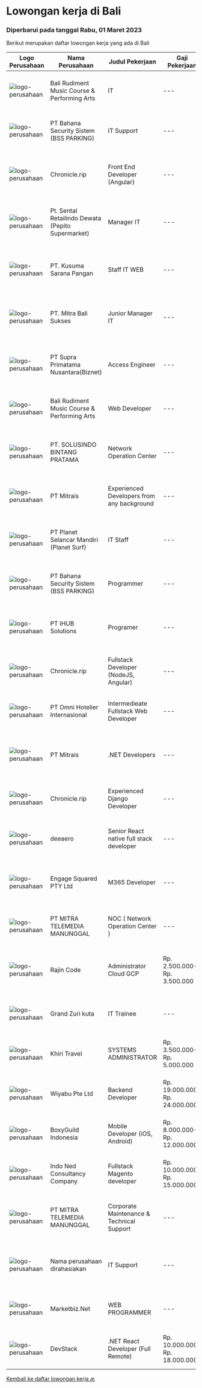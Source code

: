 
  # Lowongan kerja di Bali

  ### Diperbarui pada tanggal Rabu, 01 Maret 2023

  Berikut merupakan daftar lowongan kerja yang ada di Bali

  |Logo Perusahaan | Nama Perusahaan | Judul Pekerjaan | Gaji Pekerjaan | Lokasi | Deskripsi | Tanggal diunggah | Pranala |
  | -------------- | --------------- | --------------- | --------- | --------- | -------------- | ------- | ----------- |
  |![logo-perusahaan](https://i.ibb.co/sqvTCh9/112815900-stock-vector-no-image-available-icon-flat-vector.webp)|Bali Rudiment Music Course & Performing Arts|IT|---|Padang|Freshgraduate dari bidang ilmu komputer, teknologi informasi Menguasai bahasa pemrograman Memahami jaringan komputer, instalasi software dan hardware...|Selasa, 28 Februari 2023|https://www.jobstreet.co.id/id/job/it-1034842336?token=0~0440a264-2887-424b-ac31-d15e0c2aab9f&sectionRank=1&jobId=jobstreet-id-job-1034842336|
|![logo-perusahaan](https://i.ibb.co/sqvTCh9/112815900-stock-vector-no-image-available-icon-flat-vector.webp)|PT Bahana Security Sistem (BSS PARKING)|IT Support|---|Padang|Kualifikasi:• Pendidikan minimal D3 (Jurusan Mesin/ Elektro/ Sipil/ IT)• Mampu mengoperasikan komputer dan (Ms. Word &amp; Excel)• Menguasai sistem...|Selasa, 28 Februari 2023|https://www.jobstreet.co.id/id/job/it-support-1034859311?token=0~0440a264-2887-424b-ac31-d15e0c2aab9f&sectionRank=2&jobId=jobstreet-id-job-1034859311|
|![logo-perusahaan](https://image-service-cdn.seek.com.au/7977cab6eaa2aa12d661f57f3b951da0b53b9ec0/ee4dce1061f3f616224767ad58cb2fc751b8d2dc)|Chronicle.rip|Front End Developer (Angular)|---|Bali|Do you love a good challenge? Are you a creative thinker who's always looking for new and innovative ways to solve problems? Then Chronicle might be...|Selasa, 28 Februari 2023|https://www.jobstreet.co.id/id/job/front-end-developer-angular-4243532?token=0~0440a264-2887-424b-ac31-d15e0c2aab9f&sectionRank=3&jobId=jobstreet-id-job-4243532|
|![logo-perusahaan](https://i.ibb.co/sqvTCh9/112815900-stock-vector-no-image-available-icon-flat-vector.webp)|Pt. Sental Retailindo Dewata (Pepito Supermarket)|Manager IT|---|Kuta|Merencanakan strategi implementasi atas kebijakan perusahaanMemastikan semua sistem IT dapat berjalan dengan lancarMemonitor pelaksanaan strategi dan...|Selasa, 28 Februari 2023|https://www.jobstreet.co.id/id/job/manager-it-1034914751?token=0~0440a264-2887-424b-ac31-d15e0c2aab9f&sectionRank=4&jobId=jobstreet-id-job-1034914751|
|![logo-perusahaan](https://i.ibb.co/sqvTCh9/112815900-stock-vector-no-image-available-icon-flat-vector.webp)|PT. Kusuma Sarana Pangan|Staff IT WEB|---|Bali|PT. KUSUMA SARANA PANGANPenempatan di : TabananDeskripsi Pekerjaan : Melakukan analisa terkait pengembangan sistem situs web / aplikasi dan Melakukan...|Selasa, 28 Februari 2023|https://www.jobstreet.co.id/id/job/staff-it-web-1034797413?token=0~0440a264-2887-424b-ac31-d15e0c2aab9f&sectionRank=5&jobId=jobstreet-id-job-1034797413|
|![logo-perusahaan](https://i.ibb.co/sqvTCh9/112815900-stock-vector-no-image-available-icon-flat-vector.webp)|PT. Mitra Bali Sukses|Junior Manager IT|---|Bali|• Pendidikan S1 Jurusan Teknik Informatika / Teknik Komputer/ Sistem Informasi• Pengalaman Minimal 2 tahun • Memiliki pengalaman dan menguasai sistem...|Selasa, 28 Februari 2023|https://www.jobstreet.co.id/id/job/junior-manager-it-1034577241?token=0~0440a264-2887-424b-ac31-d15e0c2aab9f&sectionRank=6&jobId=jobstreet-id-job-1034577241|
|![logo-perusahaan](https://image-service-cdn.seek.com.au/1033d36f751f076cfdd637ed0acbcbf8508866ec/ee4dce1061f3f616224767ad58cb2fc751b8d2dc)|PT Supra Primatama Nusantara(Biznet)|Access Engineer|---|Bali|Tanggung Jawab: Melakukan aktivitas instalasi dan aktivasi kepada langganan. Memberikan dukungan teknis kepada pelanggan melalui pemecahan masalah...|Minggu, 26 Februari 2023|https://www.jobstreet.co.id/id/job/access-engineer-4229830?token=0~0440a264-2887-424b-ac31-d15e0c2aab9f&sectionRank=7&jobId=jobstreet-id-job-4229830|
|![logo-perusahaan](https://i.ibb.co/sqvTCh9/112815900-stock-vector-no-image-available-icon-flat-vector.webp)|Bali Rudiment Music Course & Performing Arts|Web Developer|---|Padang|Freshgraduate dari bidang ilmu komputer, teknologi informasi  Menguasai bahasa pemrograman Memahami jaringan komputer, instalasi software dan hardware...|Selasa, 28 Februari 2023|https://www.jobstreet.co.id/id/job/web-developer-1034842344?token=0~0440a264-2887-424b-ac31-d15e0c2aab9f&sectionRank=8&jobId=jobstreet-id-job-1034842344|
|![logo-perusahaan](https://i.ibb.co/sqvTCh9/112815900-stock-vector-no-image-available-icon-flat-vector.webp)|PT. SOLUSINDO BINTANG PRATAMA|Network Operation Center|---|Bali|1. Berpengalaman dalam bidang Networking dan IT Minimal 1 tahun.2. Pendidikan Sarjana/Diploma IT/ SMK Teknik Komputer Jaringan3. Memiliki pengalaman...|Selasa, 28 Februari 2023|https://www.jobstreet.co.id/id/job/network-operation-center-1034563395?token=0~0440a264-2887-424b-ac31-d15e0c2aab9f&sectionRank=9&jobId=jobstreet-id-job-1034563395|
|![logo-perusahaan](https://image-service-cdn.seek.com.au/969b0c47f133a1e0155056a5d964c63953dd6304/ee4dce1061f3f616224767ad58cb2fc751b8d2dc)|PT Mitrais|Experienced Developers from any background|---|Bali|Build your Career with Mitrais ! We're looking for experienced Software Engineers from any background to be part of our team. What will you be doing? ...|Selasa, 28 Februari 2023|https://www.jobstreet.co.id/id/job/experienced-developers-from-any-background-4221398?token=0~0440a264-2887-424b-ac31-d15e0c2aab9f&sectionRank=10&jobId=jobstreet-id-job-4221398|
|![logo-perusahaan](https://image-service-cdn.seek.com.au/9a17f6158932b294e24ba264a1e5b00bc07424ec/ee4dce1061f3f616224767ad58cb2fc751b8d2dc)|PT Planet Selancar Mandiri (Planet Surf)|IT Staff|---|Badung|Deskripsi Pekerjaan:1. Menyediakan pengadaan barang IT: memberikan referensi kepada user, penawaran, pengajuan dan penyerahan barang kepada user2....|Sabtu, 25 Februari 2023|https://www.jobstreet.co.id/id/job/it-staff-1034687025?token=0~0440a264-2887-424b-ac31-d15e0c2aab9f&sectionRank=11&jobId=jobstreet-id-job-1034687025|
|![logo-perusahaan](https://i.ibb.co/sqvTCh9/112815900-stock-vector-no-image-available-icon-flat-vector.webp)|PT Bahana Security Sistem (BSS PARKING)|Programmer|---|Padang|Kualifikasi: Pria/WanitaKomunikatif, dapat bekerja dalam Team &amp; IndividuPendidikan minimal D3 (Jurusan Teknik Informatika / Sistem Informasi/...|Selasa, 28 Februari 2023|https://www.jobstreet.co.id/id/job/programmer-1034825163?token=0~0440a264-2887-424b-ac31-d15e0c2aab9f&sectionRank=12&jobId=jobstreet-id-job-1034825163|
|![logo-perusahaan](https://i.ibb.co/sqvTCh9/112815900-stock-vector-no-image-available-icon-flat-vector.webp)|PT IHUB Solutions|Programer|---|Bali|Tugas dan tanggung jawab : Melakukan perencanaan dan merancang struktur hingga tampilan program Melakukan coding atau menulis kode program Menulis...|Selasa, 28 Februari 2023|https://www.jobstreet.co.id/id/job/programer-1034729278?token=0~0440a264-2887-424b-ac31-d15e0c2aab9f&sectionRank=13&jobId=jobstreet-id-job-1034729278|
|![logo-perusahaan](https://image-service-cdn.seek.com.au/54d704f55a597b1421c2fa80146242efd1397131/ee4dce1061f3f616224767ad58cb2fc751b8d2dc)|Chronicle.rip|Fullstack Developer (NodeJS, Angular)|---|Bali|Are you an innovative and creative thinker who wants to make a difference in an exciting and rapidly growing industry? Look no further! Our startup in...|Selasa, 28 Februari 2023|https://www.jobstreet.co.id/id/job/fullstack-developer-nodejs-angular-4243521?token=0~0440a264-2887-424b-ac31-d15e0c2aab9f&sectionRank=14&jobId=jobstreet-id-job-4243521|
|![logo-perusahaan](https://i.ibb.co/sqvTCh9/112815900-stock-vector-no-image-available-icon-flat-vector.webp)|PT Omni Hotelier Internasional|Intermedieate Fullstack Web Developer|---|Bali|Pendidikan minimal SMK/D1 (sederajat) jurusan Informatika &amp; RPL Memahami / menguasai PHP (laravel &amp; framework sejenis), Vue js &amp; React js...|Selasa, 28 Februari 2023|https://www.jobstreet.co.id/id/job/intermedieate-fullstack-web-developer-1034593954?token=0~0440a264-2887-424b-ac31-d15e0c2aab9f&sectionRank=15&jobId=jobstreet-id-job-1034593954|
|![logo-perusahaan](https://image-service-cdn.seek.com.au/969b0c47f133a1e0155056a5d964c63953dd6304/ee4dce1061f3f616224767ad58cb2fc751b8d2dc)|PT Mitrais|.NET Developers|---|Denpasar|Build your Career with Mitrais! We're looking for experienced .NET Software Engineers to be part of our team. What will you be doing?  Coding...|Selasa, 28 Februari 2023|https://www.jobstreet.co.id/id/job/.net-developers-4221405?token=0~0440a264-2887-424b-ac31-d15e0c2aab9f&sectionRank=16&jobId=jobstreet-id-job-4221405|
|![logo-perusahaan](https://image-service-cdn.seek.com.au/54d704f55a597b1421c2fa80146242efd1397131/ee4dce1061f3f616224767ad58cb2fc751b8d2dc)|Chronicle.rip|Experienced Django Developer|---|Bali|Are you an experienced Django developer who is passionate about using technology to make a real impact on people's lives? Join our team at Chronicle,...|Selasa, 28 Februari 2023|https://www.jobstreet.co.id/id/job/experienced-django-developer-4243509?token=0~0440a264-2887-424b-ac31-d15e0c2aab9f&sectionRank=17&jobId=jobstreet-id-job-4243509|
|![logo-perusahaan](https://i.ibb.co/sqvTCh9/112815900-stock-vector-no-image-available-icon-flat-vector.webp)|deeaero|Senior React native full stack developer|---|Gianyar|Job vacancy:Need it urgently a Senior React native full stack developer,.located work in Gianyar, Bali.Requirements:- Max age 35 years old.- Excellent...|Selasa, 28 Februari 2023|https://www.jobstreet.co.id/id/job/senior-react-native-full-stack-developer-1034669806?token=0~0440a264-2887-424b-ac31-d15e0c2aab9f&sectionRank=18&jobId=jobstreet-id-job-1034669806|
|![logo-perusahaan](https://image-service-cdn.seek.com.au/050665587d40b03b2fbfac8752a56a33ccf21b5f/ee4dce1061f3f616224767ad58cb2fc751b8d2dc)|Engage Squared PTY Ltd|M365 Developer|---|Bali|Work on the cutting edge of Microsoft 365 development!Are you a gun at using React, SharePoint Framework (SPFx), Azure, PowerShell and .Net Core to...|Minggu, 26 Februari 2023|https://www.jobstreet.co.id/id/job/m365-developer-5283748/origin/my?token=0~0440a264-2887-424b-ac31-d15e0c2aab9f&sectionRank=19&jobId=jobstreet-my-job-5283748|
|![logo-perusahaan](https://image-service-cdn.seek.com.au/16c862207f96b3f370f64d8b44491152321c7aac/ee4dce1061f3f616224767ad58cb2fc751b8d2dc)|PT MITRA TELEMEDIA MANUNGGAL|NOC ( Network Operation Center )|---|Bali|NOC Duties and Responsibilities: - Monitoring IT &amp; networking infrastructure through a monitoring dashboard- Execute BAU activities- Daily report,...|Sabtu, 25 Februari 2023|https://www.jobstreet.co.id/id/job/noc-network-operation-center-1034745665?token=0~0440a264-2887-424b-ac31-d15e0c2aab9f&sectionRank=20&jobId=jobstreet-id-job-1034745665|
|![logo-perusahaan](https://i.ibb.co/sqvTCh9/112815900-stock-vector-no-image-available-icon-flat-vector.webp)|Rajin Code|Administrator Cloud GCP|Rp. 2.500.000-Rp. 3.500.000|Denpasar|Dibutuhkan Quality AssuranceRajinCode adalah perusahaan yang bergerak dalam bidang teknologi informasi untuk penyediaan aplikasi POS (Point of Sales)...|Jumat, 24 Februari 2023|https://www.jobstreet.co.id/id/job/administrator-cloud-gcp-4217443?token=0~0440a264-2887-424b-ac31-d15e0c2aab9f&sectionRank=21&jobId=jobstreet-id-job-4217443|
|![logo-perusahaan](https://i.ibb.co/sqvTCh9/112815900-stock-vector-no-image-available-icon-flat-vector.webp)|Grand Zuri kuta|IT Trainee|---|Badung|Grand Zuri Kuta Bali managed by Zuri Hotel Management is 4 stars hotel consists of 133  contemporary designed rooms and suites, now we are looking for...|Jumat, 24 Februari 2023|https://www.jobstreet.co.id/id/job/it-trainee-4238195?token=0~0440a264-2887-424b-ac31-d15e0c2aab9f&sectionRank=22&jobId=jobstreet-id-job-4238195|
|![logo-perusahaan](https://image-service-cdn.seek.com.au/d0551055d7020a5825128671d3e460fc00dc0595/ee4dce1061f3f616224767ad58cb2fc751b8d2dc)|Khiri Travel|SYSTEMS ADMINISTRATOR|Rp. 3.500.000-Rp. 5.000.000|Bali|Khiri Travel Creativity, service-minded and a genuine passion for responsible travel are at the core of all we do at Khiri Travel. We’re real...|Kamis, 23 Februari 2023|https://www.jobstreet.co.id/id/job/systems-administrator-4237498?token=0~0440a264-2887-424b-ac31-d15e0c2aab9f&sectionRank=23&jobId=jobstreet-id-job-4237498|
|![logo-perusahaan](https://image-service-cdn.seek.com.au/e13756199e756316cd8d6e825606ffddc7a55513/ee4dce1061f3f616224767ad58cb2fc751b8d2dc)|Wiyabu Pte Ltd|Backend Developer|Rp. 19.000.000-Rp. 24.000.000|Bali|Jonajo Consulting LLC is a software development firm located in the heart of Silicon Valley, California. We specialize in developing AI-powered mobile...|Kamis, 23 Februari 2023|https://www.jobstreet.co.id/id/job/backend-developer-10479124/origin/sg?token=0~0440a264-2887-424b-ac31-d15e0c2aab9f&sectionRank=24&jobId=jobstreet-sg-job-10479124|
|![logo-perusahaan](https://image-service-cdn.seek.com.au/6d1b4e6069734452cdd54b7a79c5d0e922837cfb/ee4dce1061f3f616224767ad58cb2fc751b8d2dc)|BoxyGuild Indonesia|Mobile Developer (iOS, Android)|Rp. 8.000.000-Rp. 12.000.000|Badung|Looking for mobile developers willing to work in Bali in an office setting full time in Canggu.What will you be doing? coding high-quality software,...|Senin, 27 Februari 2023|https://www.jobstreet.co.id/id/job/mobile-developer-ios-android-4240923?token=0~0440a264-2887-424b-ac31-d15e0c2aab9f&sectionRank=25&jobId=jobstreet-id-job-4240923|
|![logo-perusahaan](https://image-service-cdn.seek.com.au/0a642188b6f444564b4e7d0e61cdd79a37cdf0fa/ee4dce1061f3f616224767ad58cb2fc751b8d2dc)|Indo Ned Consultancy Company|Fullstack Magento developer|Rp. 10.000.000-Rp. 15.000.000|Bali|Note: This job is not at IndoNed. You will be working for a Dutch company called U Digital (U B.V.) in Indonesia. U Digital is responsible for the...|Jumat, 24 Februari 2023|https://www.jobstreet.co.id/id/job/fullstack-magento-developer-4218830?token=0~0440a264-2887-424b-ac31-d15e0c2aab9f&sectionRank=26&jobId=jobstreet-id-job-4218830|
|![logo-perusahaan](https://image-service-cdn.seek.com.au/16c862207f96b3f370f64d8b44491152321c7aac/ee4dce1061f3f616224767ad58cb2fc751b8d2dc)|PT MITRA TELEMEDIA MANUNGGAL|Corporate Maintenance & Technical Support|---|Bali|Tugas Dan Tanggung Jawab Corporate Maintenance &amp; Technical Support:- Melakukan Troubleshooting onsite terhadap permasalahan/kendala yang dialami...|Sabtu, 25 Februari 2023|https://www.jobstreet.co.id/id/job/corporate-maintenance-technical-support-1034745788?token=0~0440a264-2887-424b-ac31-d15e0c2aab9f&sectionRank=27&jobId=jobstreet-id-job-1034745788|
|![logo-perusahaan](https://i.ibb.co/sqvTCh9/112815900-stock-vector-no-image-available-icon-flat-vector.webp)|Nama perusahaan dirahasiakan|IT Support|---|Jawa Timur|Usia maksimal 35 tahun Pendidikan minimal S1 segala jurusan Minimal memiliki 1 tahun pengalaman kerja di bidang yang sama  Mempunyai pengetahuan dan...|Senin, 20 Februari 2023|https://www.jobstreet.co.id/id/job/it-support-4231859?token=0~0440a264-2887-424b-ac31-d15e0c2aab9f&sectionRank=28&jobId=jobstreet-id-job-4231859|
|![logo-perusahaan](https://image-service-cdn.seek.com.au/ea713bac3b5b859769463edaa2ba0fa2438bdb9d/ee4dce1061f3f616224767ad58cb2fc751b8d2dc)|Marketbiz.Net|WEB PROGRAMMER|---|Denpasar|Kualifikasi: Usia Maksimal 28 Tahun Pengalaman di bidangnya minimal 1 tahun Menguasai HTML, PHP &amp; MySQL Menguasai JQuery, HTML5, CSS3 Menguasai...|Rabu, 22 Februari 2023|https://www.jobstreet.co.id/id/job/web-programmer-4213038?token=0~0440a264-2887-424b-ac31-d15e0c2aab9f&sectionRank=29&jobId=jobstreet-id-job-4213038|
|![logo-perusahaan](https://image-service-cdn.seek.com.au/9fb4868deedeff12bcdc5f13647afb528b61b481/ee4dce1061f3f616224767ad58cb2fc751b8d2dc)|DevStack|.NET React Developer (Full Remote)|Rp. 10.000.000-Rp. 18.000.000|Bali|This position is perfect for you if you: Enjoy working in a collaborative and team-oriented environments, as well as working solo and independently...|Sabtu, 25 Februari 2023|https://www.jobstreet.co.id/id/job/.net-react-developer-full-remote-4227393?token=0~0440a264-2887-424b-ac31-d15e0c2aab9f&sectionRank=30&jobId=jobstreet-id-job-4227393|


  [Kembali ke daftar lowongan kerja 🔙](../README.md#daftar-lowongan-kerja)
  